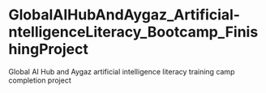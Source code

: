 # GlobalAIHubAndAygaz_Artificial-ntelligenceLiteracy_Bootcamp_FinishingProject
Global AI Hub and Aygaz artificial intelligence literacy training camp completion project
